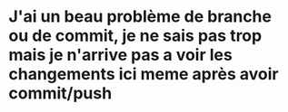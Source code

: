 # J'ai un beau problème de branche ou de commit, je ne sais pas trop mais je n'arrive pas a voir les changements ici meme après avoir commit/push
